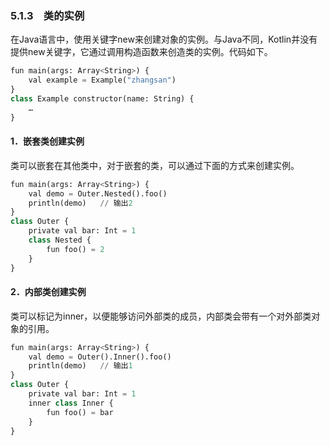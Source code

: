 ### 5.1.3　类的实例

在Java语言中，使用关键字new来创建对象的实例。与Java不同，Kotlin并没有提供new关键字，它通过调用构造函数来创造类的实例。代码如下。

```python
fun main(args: Array<String>) {
    val example = Example("zhangsan")
}
class Example constructor(name: String) {
    …
}
```

#### 1．嵌套类创建实例

类可以嵌套在其他类中，对于嵌套的类，可以通过下面的方式来创建实例。

```python
fun main(args: Array<String>) {
    val demo = Outer.Nested().foo()
    println(demo)   // 输出2
}
class Outer {
    private val bar: Int = 1
    class Nested {
        fun foo() = 2
    }
}
```

#### 2．内部类创建实例

类可以标记为inner，以便能够访问外部类的成员，内部类会带有一个对外部类对象的引用。

```python
fun main(args: Array<String>) {
    val demo = Outer().Inner().foo()
    println(demo)   // 输出1
}
class Outer {
    private val bar: Int = 1
    inner class Inner {
        fun foo() = bar
    }
}
```

